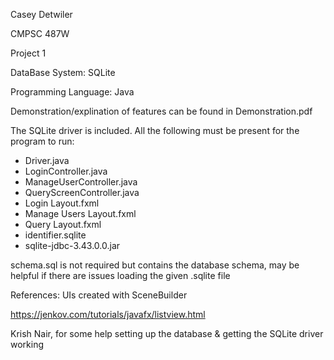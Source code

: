 Casey Detwiler

CMPSC 487W

Project 1

DataBase System: SQLite

Programming Language: Java

Demonstration/explination of features can be found in Demonstration.pdf

The SQLite driver is included. All the following must be present for the program to run:

- Driver.java
- LoginController.java
- ManageUserController.java
- QueryScreenController.java
- Login Layout.fxml
- Manage Users Layout.fxml
- Query Layout.fxml
- identifier.sqlite
- sqlite-jdbc-3.43.0.0.jar

schema.sql is not required but contains the database schema, may be helpful if there are issues
loading the given .sqlite file

References:
UIs created with SceneBuilder

https://jenkov.com/tutorials/javafx/listview.html

Krish Nair, for some help setting up the database & getting the SQLite driver working
